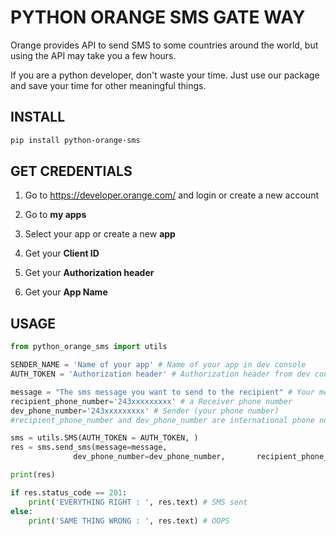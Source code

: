 
# PYTHON ORANGE SMS GATE WAY

Orange provides API to send SMS to some countries around the world, but using the API may take you a few hours.


If you are a python developer, don't waste your time. Just use our package and save your time for other meaningful things.


## INSTALL

```sh
pip install python-orange-sms
```

## GET CREDENTIALS

1. Go to https://developer.orange.com/ and login or create a new account

2. Go to **my apps**

3. Select your app or create a new **app**

4. Get your  **Client ID**

5. Get your  **Authorization header**

6. Get your  **App Name**

## USAGE

```py
from python_orange_sms import utils

SENDER_NAME = 'Name of your app' # Name of your app in dev console
AUTH_TOKEN = 'Authorization header' # Authorization header from dev console

message = "The sms message you want to send to the recipient" # Your message
recipient_phone_number='243xxxxxxxxx' # a Receiver phone number
dev_phone_number='243xxxxxxxxx' # Sender (your phone number)
#recipient_phone_number and dev_phone_number are international phone numbers without + or leading zeros:  format regex('^[1-9][\d]{10,14}$')

sms = utils.SMS(AUTH_TOKEN = AUTH_TOKEN, )
res = sms.send_sms(message=message,
              dev_phone_number=dev_phone_number,       recipient_phone_number=recipient_phone_number)

print(res)

if res.status_code == 201:
    print('EVERYTHING RIGHT : ', res.text) # SMS sent
else:
    print('SAME THING WRONG : ', res.text) # OOPS
```
